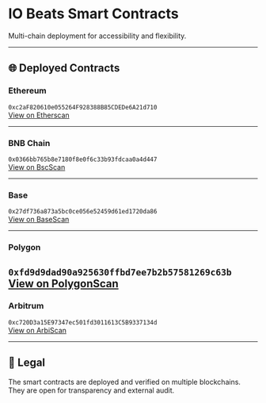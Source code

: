 # IO Beats Smart Contracts

Multi-chain deployment for accessibility and flexibility.

---

## 🌐 Deployed Contracts

### Ethereum  
`0xc2aF820610e055264F928388B85CDEDe6A21d710`  
[View on Etherscan](https://etherscan.io/token/0xc2aF820610e055264F928388B85CDEDe6A21d710)

---

### BNB Chain  
`0x0366bb765b8e7180f8e0f6c33b93fdcaa0a4d447`  
[View on BscScan](https://bscscan.com/token/0x0366bb765b8e7180f8e0f6c33b93fdcaa0a4d447)

---

### Base  
`0x27df736a873a5bc0ce056e52459d61ed1720da86`  
[View on BaseScan](https://basescan.org/token/0x27df736a873a5bc0ce056e52459d61ed1720da86)

---

### Polygon  
`0xfd9d9dad90a925630ffbd7ee7b2b57581269c63b`  
[View on PolygonScan](https://polygonscan.com/token/0xfd9d9dad90a925630ffbd7ee7b2b57581269c63b)
---

### Arbitrum  
`0xc720D3a15E97347ec501fd3011613C5B9337134d`  
[View on ArbiScan](https://arbiscan.io/token/0xc720D3a15E97347ec501fd3011613C5B9337134d)

---

## 📜 Legal
The smart contracts are deployed and verified on multiple blockchains.  
They are open for transparency and external audit.  
